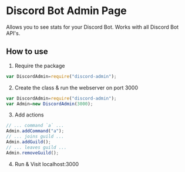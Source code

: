 # Discord Bot Admin Page
Allows you to see stats for your Discord Bot. Works with all Discord Bot API's.

## How to use
1. Require the package
```js
var DiscordAdmin=require("discord-admin");
```
2. Create the class & run the webserver on port 3000
```js
var DiscordAdmin=require("discord-admin");
var Admin=new DiscordAdmin(3000);
```
3. Add actions
```js
// ... command `a` ...
Admin.addCommand("a");
// ... joins guild ...
Admin.addGuild();
// ... leaves guild ...
Admin.removeGuild();
```
4. Run & Visit localhost:3000
